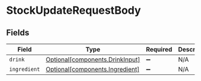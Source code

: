 # StockUpdateRequestBody


## Fields

| Field                                                                    | Type                                                                     | Required                                                                 | Description                                                              |
| ------------------------------------------------------------------------ | ------------------------------------------------------------------------ | ------------------------------------------------------------------------ | ------------------------------------------------------------------------ |
| `drink`                                                                  | [Optional[components.DrinkInput]](../../models/components/drinkinput.md) | :heavy_minus_sign:                                                       | N/A                                                                      |
| `ingredient`                                                             | [Optional[components.Ingredient]](../../models/components/ingredient.md) | :heavy_minus_sign:                                                       | N/A                                                                      |